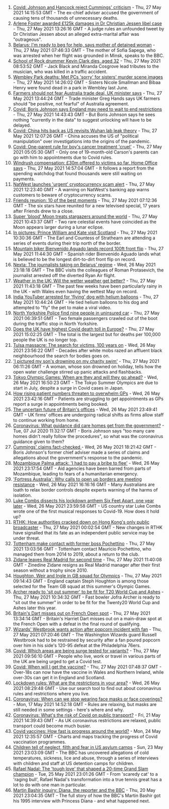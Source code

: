 1. [Covid: Johnson and Hancock reject Cummings' criticism](https://www.bbc.co.uk/news/uk-politics-57262790) - Thu, 27 May 2021 14:15:53 GMT - The ex-chief adviser accused the government of causing tens of thousands of unnecessary deaths.
2. [Arlene Foster awarded £125k damages in Dr Christian Jessen libel case](https://www.bbc.co.uk/news/uk-northern-ireland-57268308) - Thu, 27 May 2021 13:26:16 GMT - A judge rules an unfounded tweet by Dr Christian Jessen about an alleged extra-marital affair was "outrageous".
3. [Belarus: I'm ready to beg for help, says mother of detained woman](https://www.bbc.co.uk/news/world-europe-57251676) - Thu, 27 May 2021 07:46:33 GMT - The mother of Sofia Sapega, who was arrested when her flight was grounded in Minsk, speaks to the BBC.
4. [School of Rock drummer Kevin Clark dies, aged 32](https://www.bbc.co.uk/news/newsbeat-57265742) - Thu, 27 May 2021 08:53:52 GMT - Jack Black and Miranda Cosgrove lead tributes to the musician, who was killed in a traffic accident.
5. [Wembley Park deaths: Met PCs 'sorry' for sisters' murder scene images](https://www.bbc.co.uk/news/uk-england-london-57260505) - Thu, 27 May 2021 14:26:02 GMT - Sisters Nicole Smallman and Bibaa Henry were found dead in a park in Wembley last June.
6. [Farmers should not fear Australia trade deal, UK minister says](https://www.bbc.co.uk/news/business-57271929) - Thu, 27 May 2021 13:44:24 GMT - Trade minister Greg Hands says UK farmers should "be positive, not fearful" of Australia agreement.
7. [Covid: Boris Johnson says England may need to wait to end restrictions](https://www.bbc.co.uk/news/uk-57269032) - Thu, 27 May 2021 14:43:43 GMT - But Boris Johnson says he sees nothing "currently in the data" to suggest unlocking will have to be delayed.
8. [Covid: China hits back as US revisits Wuhan lab leak theory](https://www.bbc.co.uk/news/world-asia-china-57267729) - Thu, 27 May 2021 12:07:26 GMT - China accuses the US of "political manipulation" over investigations into the origins of the pandemic.
9. [Covid: One-parent rule for boy's cancer treatment 'cruel'](https://www.bbc.co.uk/news/uk-wales-57255740) - Thu, 27 May 2021 05:05:30 GMT - Only one of 19-month-old Carson's parents can go with him to appointments due to Covid rules.
10. [Windrush compensation: £30m offered to victims so far, Home Office says](https://www.bbc.co.uk/news/uk-57271540) - Thu, 27 May 2021 14:57:04 GMT - It follows a report from the spending watchdog that found thousands were still waiting on payments.
11. [NatWest launches 'urgent' cryptocurrency scam alert](https://www.bbc.co.uk/news/technology-57267199) - Thu, 27 May 2021 12:23:40 GMT - A warning on NatWest's banking app warns customers to beware of cryptocurrency scams.
12. [Friends reunion: 10 of the best moments](https://www.bbc.co.uk/news/entertainment-arts-57120599) - Thu, 27 May 2021 07:12:36 GMT - The six stars have reunited for a new televised special, 17 years after Friends drew to a close.
13. [Super 'blood' Moon treats stargazers around the world](https://www.bbc.co.uk/news/world-57269272) - Thu, 27 May 2021 10:43:37 GMT - Two rare celestial events have coincided as the Moon appears larger during a lunar eclipse.
14. [In pictures: Prince William and Kate visit Scotland](https://www.bbc.co.uk/news/uk-scotland-57241340) - Thu, 27 May 2021 10:30:36 GMT - The Earl and Countess of Strathearn are attending a series of events during their trip north of the border.
15. [Mountain biker Bienvenido Aguado lands record 100ft front flip](https://www.bbc.co.uk/news/world-57269382) - Thu, 27 May 2021 11:44:30 GMT - Spanish rider Bienvenido Aguado lands what is believed to be the longest dirt-to-dirt front flip on record.
16. [Nexta: The journalists taking on Belarus’ regime](https://www.bbc.co.uk/news/world-europe-57260241) - Wed, 26 May 2021 23:18:18 GMT - The BBC visits the colleagues of Roman Protasevich, the journalist arrested off the diverted Ryan Air flight.
17. [Weather in the UK: Will the wetter weather get better?](https://www.bbc.co.uk/news/uk-57270449) - Thu, 27 May 2021 11:43:18 GMT - The past few weeks have been particularly rainy in the UK - with Wales even having the wettest May on record.
18. [India YouTuber arrested for 'flying' dog with helium balloons](https://www.bbc.co.uk/news/world-asia-india-57266718) - Thu, 27 May 2021 10:44:24 GMT - He tied helium balloons to his dog and attempted to "fly" the pet to make a viral video.
19. [North Yorkshire Police find nine people in uninsured car](https://www.bbc.co.uk/news/uk-england-york-north-yorkshire-57261144) - Thu, 27 May 2021 06:39:51 GMT - Two female passengers crawled out of the boot during the traffic stop in North Yorkshire.
20. [Does the UK have highest Covid death toll in Europe?](https://www.bbc.co.uk/news/57268471) - Thu, 27 May 2021 15:02:25 GMT - The total is the largest but for deaths per 100,000 people the UK is no longer top.
21. [Tulsa massacre: The search for victims, 100 years on](https://www.bbc.co.uk/news/world-us-canada-57244863) - Wed, 26 May 2021 23:56:22 GMT - Decades after white mobs razed an affluent black neighbourhood the search for bodies goes on.
22. ['I pictured my son's drowning on my charity swim'](https://www.bbc.co.uk/news/uk-scotland-edinburgh-east-fife-57255690) - Thu, 27 May 2021 06:11:26 GMT - A woman, whose son drowned on holiday, tells how the open water challenge stirred up panic attacks and flashbacks.
23. [Tokyo Olympic Games: When are they and will they go ahead?](https://www.bbc.co.uk/news/world-asia-57240044) - Wed, 26 May 2021 16:50:23 GMT - The Tokyo Summer Olympics are due to start in July, despite a surge in Covid cases in Japan.
24. [How rising patient numbers threaten to overwhelm GPs](https://www.bbc.co.uk/news/health-57229848) - Wed, 26 May 2021 23:42:16 GMT - Patients are struggling to get appointments as GPs report a surge in appointments being booked.
25. [The uncertain future of Britain's offices](https://www.bbc.co.uk/news/business-57231021) - Wed, 26 May 2021 23:49:41 GMT - UK firms' offices are undergoing radical shifts as firms allow staff to continue working from home.
26. [Coronavirus: What guidance did care homes get from the government?](https://www.bbc.co.uk/news/52674073) - Tue, 07 Jul 2020 11:32:17 GMT - Boris Johnson says "too many care homes didn't really follow the procedures", so what was the coronavirus guidance given to them?
27. [Cummings' claims fact-checked ](https://www.bbc.co.uk/news/57254305) - Wed, 26 May 2021 18:21:42 GMT - Boris Johnson's former chief adviser made a series of claims and allegations about the government's response to the pandemic.
28. [Mozambique Palma attack: 'I had to pay a bribe to flee'](https://www.bbc.co.uk/news/world-africa-57254543) - Wed, 26 May 2021 23:17:54 GMT - Aid agencies have been barred from parts of Mozambique, leading to fears of a humanitarian emergency.
29. ['Fortress Australia': Why calls to open up borders are meeting resistance](https://www.bbc.co.uk/news/world-australia-57224635) - Wed, 26 May 2021 16:16:16 GMT - Many Australians are loath to relax border controls despite experts warning of the harms of isolation.
30. [Luke Combs dissects his lockdown anthem Six Feet Apart, one year later](https://www.bbc.co.uk/news/entertainment-arts-57257580) - Wed, 26 May 2021 23:59:58 GMT - US country star Luke Combs wrote one of the first musical responses to Covid-19. How does it hold up?
31. [RTHK: How authorities cracked down on Hong Kong's only public broadcaster](https://www.bbc.co.uk/news/world-asia-china-57253030) - Thu, 27 May 2021 00:02:54 GMT - New changes in RTHK have signalled that its fate as an independent public service may be under threat.
32. [Tottenham make contact with former boss Pochettino](https://www.bbc.co.uk/sport/football/57268046) - Thu, 27 May 2021 13:03:56 GMT - Tottenham contact Mauricio Pochettino, who managed them from 2014 to 2019, about a return to the club.
33. [Zidane leaves Real Madrid for second time](https://www.bbc.co.uk/sport/football/57263375) - Thu, 27 May 2021 11:40:08 GMT - Zinedine Zidane resigns as Real Madrid manager after their first season without a trophy since 2010.
34. [Houghton, Weir and Ingle in GB squad for Olympics](https://www.bbc.co.uk/sport/football/57255330) - Thu, 27 May 2021 09:14:43 GMT - England captain Steph Houghton is among those selected for the Team GB squad at this summer's Olympic Games.
35. [Archer ready to 'sit out summer' to be fit for T20 World Cup and Ashes](https://www.bbc.co.uk/sport/cricket/57254116) - Thu, 27 May 2021 10:34:32 GMT - Fast bowler Jofra Archer is ready to "sit out the summer" in order to be fit for the Twenty20 World Cup and Ashes later this year.
36. [Britain's Dart misses out on French Open spot](https://www.bbc.co.uk/sport/tennis/57271119) - Thu, 27 May 2021 13:34:14 GMT - Britain's Harriet Dart misses out on a main-draw spot at the French Open with a defeat in the final round of qualifying.
37. [Wizards' Westbrook wants action after popcorn incident with fan](https://www.bbc.co.uk/sport/basketball/57265889) - Thu, 27 May 2021 07:20:46 GMT - The Washington Wizards guard Russell Westbrook had to be restrained by security after a fan poured popcorn over him in his side's 120-95 defeat at the Philadelphia 76ers.
38. [Covid: Which areas are being surge tested for variants?](https://www.bbc.co.uk/news/explainers-54872039) - Thu, 27 May 2021 09:56:10 GMT - People who live, work or travel in various parts of the UK are being urged to get a Covid test.
39. [Covid: When will I get the vaccine?](https://www.bbc.co.uk/news/health-55045639) - Thu, 27 May 2021 07:48:37 GMT - Over-18s can now have the vaccine in Wales and Northern Ireland, while over-30s can get it in England and Scotland.
40. [Lockdown rules: What are the restrictions in your area?](https://www.bbc.co.uk/news/uk-54373904) - Wed, 26 May 2021 08:29:48 GMT - Use our search tool to find out about coronavirus rules and restrictions where you live.
41. [Coronavirus: When can we stop wearing face masks or face coverings?](https://www.bbc.co.uk/news/health-51205344) - Mon, 17 May 2021 14:52:18 GMT - Rules are relaxing, but masks are still needed in some settings - here's where and why.
42. [Coronavirus: What's the risk of Covid on public transport?](https://www.bbc.co.uk/news/health-51736185) - Fri, 21 May 2021 14:39:43 GMT - As UK coronavirus restrictions are relaxed, public transport could become much busier.
43. [Covid vaccines: How fast is progress around the world?](https://www.bbc.co.uk/news/world-56237778) - Mon, 24 May 2021 12:35:57 GMT - Charts and maps tracking the progress of Covid vaccination programmes.
44. [Children tell of neglect, filth and fear in US asylum camps](https://www.bbc.co.uk/news/world-us-canada-57149721) - Sun, 23 May 2021 23:03:09 GMT - The BBC has uncovered allegations of cold temperatures, sickness, lice and abuse, through a series of interviews with children and staff at US detention camps for children.
45. [Rafael Nadal: The 'tough love' that shaped a 20-time Grand Slam champion](https://www.bbc.co.uk/sport/tennis/56090941) - Tue, 25 May 2021 23:01:26 GMT - From 'scaredy cat' to a 'raging bull', Rafael Nadal's transformation into a true tennis great has a lot to do with one man in particular.
46. [Martin Bashir inquiry: Diana, the reporter and the BBC](https://www.bbc.co.uk/news/uk-56680229) - Thu, 20 May 2021 23:04:35 GMT - The full story of how the BBC's Martin Bashir got his 1995 interview with Princess Diana - and what happened next.
